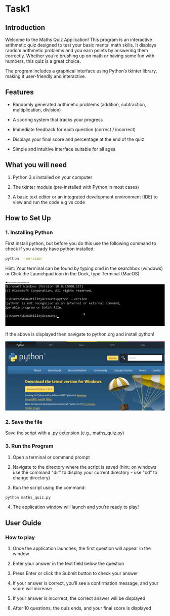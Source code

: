 # Task1

## Introduction

Welcome to the Maths Quiz Application! This program is an interactive arithmetic quiz designed to test your basic mental math skills. It displays random arithmetic problems and you earn points by answering them correctly. Whether you’re brushing up on math or having some fun with numbers, this quiz is a great choice.

The program includes a graphical interface using Python’s tkinter library, making it user-friendly and interactive.

## Features

- Randomly generated arithmetic problems (addition, subtraction, multiplication, division)

- A scoring system that tracks your progress

- Immediate feedback for each question (correct / incorrect)

- Displays your final score and percentage at the end of the quiz

- Simple and intuitive interface suitable for all ages

## What you will need

1. Python 3.x installed on your computer

2. The tkinter module (pre-installed with Python in most cases)

3. A basic text editor or an integrated development environment (IDE) to view and run the code e.g vs code

## How to Set Up

### 1. Installing Python

First install python, but before you do this use the following command to check if you already have python installed:

```bash 
python --version
```

Hint: Your terminal can be found by typing cmd in the searchbox (windows) or Click the Launchpad icon in the Dock, type Terminal (MacOS)

![image of vs ccode](pythonError.png)

If the above is displayed then navigate to python.org and install python!

![image of vs ccode](pythonDownload.png)

### 2. Save the file

Save the script with a .py extension (e.g., maths_quiz.py)

### 3. Run the Program

1. Open a terminal or command prompt

2. Navigate to the directory where the script is saved (hint: on windows use the command "dir" to display your current directory - use "cd" to change directory)

3. Run the script using the command:

```bash 
python maths_quiz.py
```

4. The application window will launch and you’re ready to play!



## User Guide

### How to play

1. Once the application launches, the first question will appear in the window

2. Enter your answer in the text field below the question

3. Press Enter or click the Submit button to check your answer

4. If your answer is correct, you’ll see a confirmation message, and your score will increase

5. If your answer is incorrect, the correct answer will be displayed

6. After 10 questions, the quiz ends, and your final score is displayed

